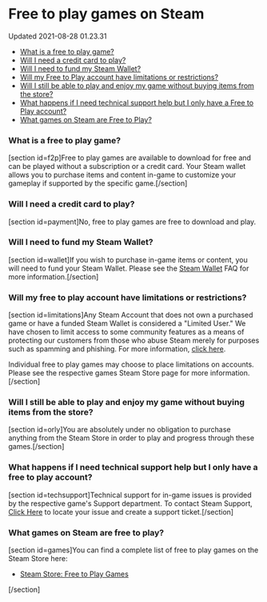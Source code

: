 # Free to play games on Steam
Updated 2021-08-28 01.23.31

* [What is a free to play game?](#f2p)
* [Will I need a credit card to play?](#payment)
* [Will I need to fund my Steam Wallet?](#wallet)
* [Will my Free to Play account have limitations or restrictions?](#limitations)
* [Will I still be able to play and enjoy my game without buying items from the store?](#orly)
* [What happens if I need technical support help but I only have a Free to Play account?](#techsupport)
* [What games on Steam are Free to Play?](#games)

  
  
### What is a free to play game?
[section id=f2p]Free to play games are available to download for free and can be played without a subscription or a credit card. Your Steam wallet allows you to purchase items and content in-game to customize your gameplay if supported by the specific game.[/section]  
  
### Will I need a credit card to play?
[section id=payment]No, free to play games are free to download and play.  
  
### Will I need to fund my Steam Wallet?
[section id=wallet]If you wish to purchase in-game items or content, you will need to fund your Steam Wallet. Please see the [Steam Wallet](https://help.steampowered.com/en/faqs/view/78E3-7431-1E88-AD59) FAQ for more information.[/section]  
  
### Will my free to play account have limitations or restrictions?
[section id=limitations]Any Steam Account that does not own a purchased game or have a funded Steam Wallet is considered a "Limited User." We have chosen to limit access to some community features as a means of protecting our customers from those who abuse Steam merely for purposes such as spamming and phishing. For more information, [click here](https://help.steampowered.com/en/faqs/view/71D3-35C2-AD96-AA3A).  
  
Individual free to play games may choose to place limitations on accounts. Please see the respective games Steam Store page for more information.[/section]  
  
### Will I still be able to play and enjoy my game without buying items from the store?
[section id=orly]You are absolutely under no obligation to purchase anything from the Steam Store in order to play and progress through these games.[/section]  
  
### What happens if I need technical support help but I only have a free to play account?
[section id=techsupport]Technical support for in-game issues is provided by the respective game's Support department. To contact Steam Support, [Click Here](https://help.steampowered.com/) to locate your issue and create a support ticket.[/section]  
  
### What games on Steam are free to play?
[section id=games]You can find a complete list of free to play games on the Steam Store here:  

* [Steam Store: Free to Play Games](http://store.steampowered.com/genre/Free%20to%20Play/)

[/section]